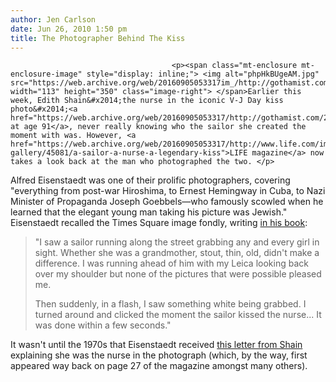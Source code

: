 ```yaml
---
author: Jen Carlson
date: Jun 26, 2010 1:50 pm
title: The Photographer Behind The Kiss
---
```


	
										<p><span class="mt-enclosure mt-enclosure-image" style="display: inline;"> <img alt="phpHkBUgeAM.jpg" src="https://web.archive.org/web/20160905053317im_/http://gothamist.com/attachments/arts_jen/phpHkBUgeAM.jpg" width="113" height="350" class="image-right"> </span>Earlier this week, Edith Shain&#x2014;the nurse in the iconic V-J Day kiss photo&#x2014;<a href="https://web.archive.org/web/20160905053317/http://gothamist.com/2010/06/23/edith_shain_nurse_in_kiss_photo_die.php">died at age 91</a>, never really knowing who the sailor she created the moment with was. However, <a href="https://web.archive.org/web/20160905053317/http://www.life.com/image/72432384/in-gallery/45081/a-sailor-a-nurse-a-legendary-kiss">LIFE magazine</a> now takes a look back at the man who photographed the two. </p>

<p>Alfred Eisenstaedt was one of their prolific photographers, covering &quot;everything from post-war Hiroshima, to Ernest Hemingway in Cuba, to Nazi Minister of Propaganda Joseph Goebbels&#x2014;who famously scowled when he learned that the elegant young man taking his picture was Jewish.&quot; Eisenstaedt recalled the Times Square image fondly, writing <a href="https://web.archive.org/web/20160905053317/http://www.amazon.com/Eisenstaedt-Self-Portrait-Alfred/dp/0896595153">in his book</a>: </p>

<blockquote>&quot;I saw a sailor running along the street grabbing any and every girl in sight. Whether she was a grandmother, stout, thin, old, didn&apos;t make a difference. I was running ahead of him with my Leica looking back over my shoulder but none of the pictures that were possible pleased me. 

<p>Then suddenly, in a flash, I saw something white being grabbed. I turned around and clicked the moment the sailor kissed the nurse... It was done within a few seconds.&quot;</p></blockquote> <p></p>

<p>It wasn&apos;t until the 1970s that Eisenstaedt received <a href="https://web.archive.org/web/20160905053317/http://www.life.com/image/ugc1055671/in-gallery/45081/a-sailor-a-nurse-a-legendary-kiss">this letter from Shain</a> explaining she was the nurse in the photograph (which, by the way, first appeared way back on page 27 of the magazine amongst many others).</p>					
										
									
				